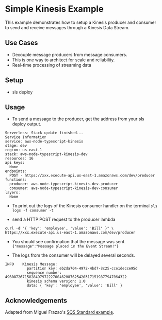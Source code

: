 <!--
title: 'AWS Kinesis Data Streams Example (NodeJS & Typescript)'
description: 'Produce and Consume data on a Kinesis Data Stream with Typescript.'
layout: Doc
framework: v1
platform: AWS
language: nodeJS
priority: 10
authorLink: 'https://github.com/billkidwell'
authorName: 'Bill Kidwell'
authorAvatar: 'https://avatars0.githubusercontent.com/u/46457910?s=460&u=7c6d271ea7527f05e6c053cab571d32ffb3dbd38&v=4'
-->
# Simple Kinesis Example

This example demonstrates how to setup a Kinesis producer and consumer to send and receive messages through a Kinesis Data Stream.

## Use Cases
- Decouple message producers from message consumers.
- This is one way to architect for scale and reliability.
- Real-time processing of streaming data

## Setup
- sls deploy

## Usage
- To send a message to the producer, get the address from your sls deploy output.

```
Serverless: Stack update finished...
Service Information
service: aws-node-typescript-kinesis
stage: dev
region: us-east-1
stack: aws-node-typescript-kinesis-dev
resources: 16
api keys:
  None
endpoints:
  POST - https://xxx.execute-api.us-east-1.amazonaws.com/dev/producer
functions:
  producer: aws-node-typescript-kinesis-dev-producer
  consumer: aws-node-typescript-kinesis-dev-consumer
layers:
  None
```
- To print out the logs of the Kinesis consumer handler on the terminal
  `sls logs -f consumer -t`

- send a HTTP POST request to the producer lambda

```
curl -d "{ 'key': 'employee', 'value': 'Bill' }" \
https://xxx.execute-api.us-east-1.amazonaws.com/dev/producer
```

- You should see confirmation that the message was sent.  `{"message":"Message placed in the Event Stream!"}`

- The logs from the consumer will be delayed several seconds.

```
INFO    Kinesis Message:
          partition key: eb2da704-4972-4bd7-8c25-cce1decce95d
          sequence number: 49608726715828497972227004620876254203171519877947064322
          kinesis schema version: 1.0
          data: { 'key': 'employee', 'value': 'Bill' }
```

## Acknowledgements
Adapted from Miguel Frazao's [SQS Standard example](https://github.com/serverless/examples/tree/master/aws-node-typescript-sqs-standard).
